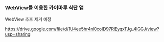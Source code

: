 ### WebView를 이용한 카이마루 식단 앱
WebView 추후 제거 예정

https://drive.google.com/file/d/1U4ee5hr4nl0colD97RlEyqxTJg_4lGGJ/view?usp=sharing
